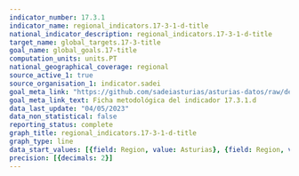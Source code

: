 ```yaml
---
indicator_number: 17.3.1
indicator_name: regional_indicators.17-3-1-d-title
national_indicator_description: regional_indicators.17-3-1-d-title
target_name: global_targets.17-3-title
goal_name: global_goals.17-title
computation_units: units.PT
national_geographical_coverage: regional
source_active_1: true
source_organisation_1: indicator.sadei
goal_meta_link: "https://github.com/sadeiasturias/asturias-datos/raw/develop/descargas/metodologia/17.3.1.d.pdf"
goal_meta_link_text: Ficha metodológica del indicador 17.3.1.d
data_last_update: "04/05/2023"
data_non_statistical: false
reporting_status: complete
graph_title: regional_indicators.17-3-1-d-title
graph_type: line
data_start_values: [{field: Region, value: Asturias}, {field: Region, value: España}]
precision: [{decimals: 2}]
---
```

